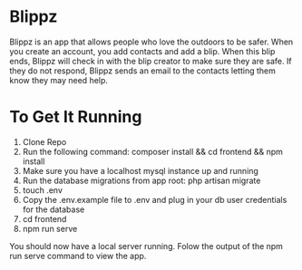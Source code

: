 # Blippz

Blippz is an app that allows people who love the outdoors to be safer.  When you create an account, you add contacts and add a blip.  When this blip ends, Blippz will check in with the blip creator to make sure they are safe.  If they do not respond, Blippz sends an email to the contacts letting them know they may need help.

# To Get It Running

1. Clone Repo
2. Run the following command: composer install && cd frontend && npm install
3. Make sure you have a localhost mysql instance up and running
4. Run the database migrations from app root: php artisan migrate
5. touch .env
6. Copy the .env.example file to .env and plug in your db user credentials for the database
5. cd frontend
6. npm run serve

You should now have a local server running.  Folow the output of the npm run serve command to view the app.
